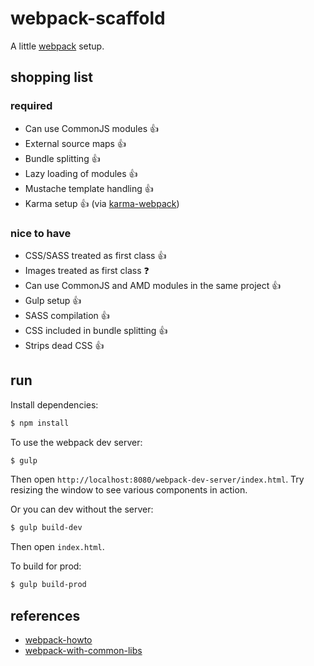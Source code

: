 # webpack-scaffold

A little [webpack](http://webpack.github.io/) setup.

## shopping list

### required

 * Can use CommonJS modules :+1:
 * External source maps :+1:
 * Bundle splitting :+1:
 * Lazy loading of modules :+1:
 * Mustache template handling :+1:
 * Karma setup :+1: (via [karma-webpack](https://github.com/webpack/karma-webpack))

### nice to have

 * CSS/SASS treated as first class :+1:
 * Images treated as first class :question:
 * Can use CommonJS and AMD modules in the same project :+1:
 * Gulp setup :+1:
 * SASS compilation :+1:
 * CSS included in bundle splitting :+1:
 * Strips dead CSS :+1:

## run

Install dependencies:

```sh
$ npm install
```

To use the webpack dev server:

```sh
$ gulp
```

Then open `http://localhost:8080/webpack-dev-server/index.html`. Try resizing the window to see various components in action.

Or you can dev without the server:

```sh
$ gulp build-dev
```

Then open `index.html`.

To build for prod:

```sh
$ gulp build-prod
```

## references

 * [webpack-howto](https://github.com/petehunt/webpack-howto)
 * [webpack-with-common-libs](https://github.com/webpack/webpack-with-common-libs)